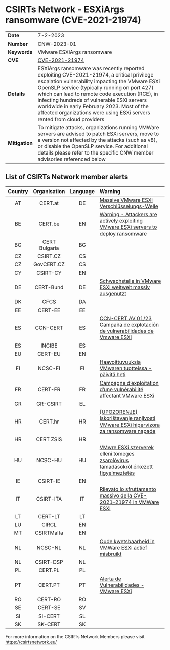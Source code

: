 # CSIRTs Network - ESXiArgs ransomware (CVE-2021-21974)

|   |   |
|---|---|
| **Date** | 7-2-2023 |
| **Number** | CNW-2023-01 | 
| **Keywords** | VMware ESXiArgs ransomware | 
| **CVE** | [CVE-2021-21974](https://www.vmware.com/security/advisories/VMSA-2021-0002.html) | 
| **Details** | ESXiArgs ransomware was recently reported exploiting CVE-2021-21974, a critical privilege escalation vulnerability impacting the VMware ESXi OpenSLP service (typically running on port 427) which can lead to remote code execution (RCE), in infecting hundreds of vulnerable ESXi servers worldwide in early February 2023. Most of the affected organizations were using ESXi servers rented from cloud providers |
| **Mitigation** | To mitigate attacks, organizations running VMWare servers are advised to patch ESXi servers, move to a version not affected by the attacks (such as v8), or disable the OpenSLP service. For additional details please refer to the specific CNW member advisories referenced below |

## List of CSIRTs Network member alerts

| Country | Organisation | Language | Warning |
| :-----: | :----------: | :------: | :------ | 
| AT | CERT.at | DE | [Massive VMware ESXi Verschlüsselungs-Welle](https://cert.at/de/aktuelles/2023/2/massive-vmware-esxi-verschlusselungs-welle) |
| BE | CERT.be | EN | [Warning - Attackers are actively exploiting VMware ESXi servers to deploy ransomware](https://cert.be/nl/warning-attackers-are-actively-exploiting-vmware-esxi-servers-deploy-ransomware) |
| BG | CERT Bulgaria | BG | |
| CZ | CSIRT.CZ | CS | |
| CZ | GovCERT.CZ | CS | |
| CY | CSIRT-CY | EN | |
| DE | CERT-Bund | DE | [Schwachstelle in VMware ESXi weltweit massiv ausgenutzt](https://www.bsi.bund.de/SharedDocs/Cybersicherheitswarnungen/DE/2023/2023-205338-1032.pdf?__blob=publicationFile) |
| DK | CFCS | DA | |
| EE | CERT-EE | EE | |
| ES | CCN-CERT | ES | [CCN-CERT AV 01/23 Campaña de explotación de vulnerabilidades de Vmware ESXi](https://www.ccn-cert.cni.es/seguridad-al-dia/avisos-ccn-cert/12315-ccn-cert-al-01-23-campana-de-explotacion-de-vulnerabilidades-de-vmware-esxi.html) |
| ES | INCIBE | ES | |
| EU | CERT-EU | EN | |
| FI | NCSC-FI | FI | [Haavoittuvuuksia VMwaren tuotteissa - päivitä heti](https://www.kyberturvallisuuskeskus.fi/fi/haavoittuvuuksia-vmwaren-tuotteissa-paivita-heti) |
| FR | CERT-FR | FR | [Campagne d’exploitation d’une vulnérabilité affectant VMware ESXi](https://www.cert.ssi.gouv.fr/alerte/CERTFR-2023-ALE-015/)|
| GR | GR-CSIRT | EL | |
| HR | CERT.hr | HR | [[UPOZORENJE] Iskorištavanje ranjivosti VMware ESXi hipervizora za ransomware napade](https://www.cert.hr/upozorenje-iskoristavanje-ranjivosti-vmware-esxi-hipervizora-za-ransomware-napade/) |
| HR | CERT ZSIS | HR | |
| HU | NCSC-HU | HU | [VMwre ESXi szerverek elleni tömeges zsarolóvírus támadásokról érkezett figyelmeztetés](https://nki.gov.hu/it-biztonsag/hirek/vmwre-esxi-szerverek-elleni-tomeges-zsarolovirus-tamadasokrol-erkezett-figyelmeztetes/) |
| IE | CSIRT-IE | EN | |
| IT | CSIRT-ITA | IT | [Rilevato lo sfruttamento massivo della CVE-2021–21974 in VMWare ESXi](https://www.csirt.gov.it/contenuti/rilevato-lo-sfruttamento-massivo-della-cve-202121974-in-vmware-esxi-al01-230204-csirt-ita)|
| LT | CERT-LT | LT | |
| LU | CIRCL | EN | |
| MT | CSIRTMalta | EN | |
| NL | NCSC-NL | NL | [Oude kwetsbaarheid in VMWare ESXi actief misbruikt](https://www.ncsc.nl/actueel/nieuws/2023/februari/3/oude-kwetsbaarheid-in-vmware-esxi-actief-misbruikt) |
| NL | CSIRT-DSP | NL | |
| PL | CERT.PL | PL | |
| PT | CERT.PT | PT | [Alerta de Vulnerabilidades - VMware ESXi](https://dyn.cncs.gov.pt/pt/alerta-detalhe/art/135750/alerta-de-vulnerabilidades-vmware-esxi) |
| RO | CERT-RO | RO | |
| SE | CERT-SE | SV | |
| SI | SI-CERT | SL | |
| SK | SK-CERT | SK | |

 

For more information on the CSIRTs Network Members please visit https://csirtsnetwork.eu/ 
